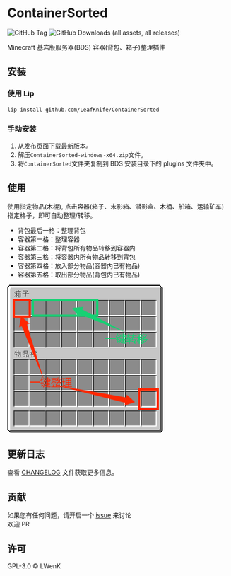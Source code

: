 # ContainerSorted

![GitHub Tag](https://img.shields.io/github/v/tag/LeafKnife/ContainerSorted?include_prereleases&style=for-the-badge)
![GitHub Downloads (all assets, all releases)](https://img.shields.io/github/downloads/LeafKnife/ContainerSorted/total?style=for-the-badge)

Minecraft 基岩版服务器(BDS) 容器(背包、箱子)整理插件

## 安装

### 使用 Lip

```sh
lip install github.com/LeafKnife/ContainerSorted
```

### 手动安装

1. 从[发布页面](https://github.com/LeafKnife/ContainerSorted/releases)下载最新版本。
2. 解压`ContainerSorted-windows-x64.zip`文件。
3. 将`ContainerSorted`文件夹复制到 BDS 安装目录下的 plugins 文件夹中。

## 使用

使用指定物品(木棍), 点击容器(箱子、末影箱、潜影盒、木桶、船箱、运输矿车)指定格子，即可自动整理/转移。

- 背包最后一格：整理背包
- 容器第一格：整理容器
- 容器第二格：将背包所有物品转移到容器内
- 容器第三格：将容器内所有物品转移到背包
- 容器第四格：放入部分物品(容器内已有物品)
- 容器第五格：取出部分物品(背包内已有物品)


![alt text](Chest_GUI_Simplified.png)


## 更新日志

查看 [CHANGELOG](CHANGELOG.md) 文件获取更多信息。

## 贡献

如果您有任何问题，请开启一个 [issue](https://github.com/LeafKnife/ContainerSorted/issues) 来讨论  
欢迎 PR

## 许可

GPL-3.0 © LWenK
